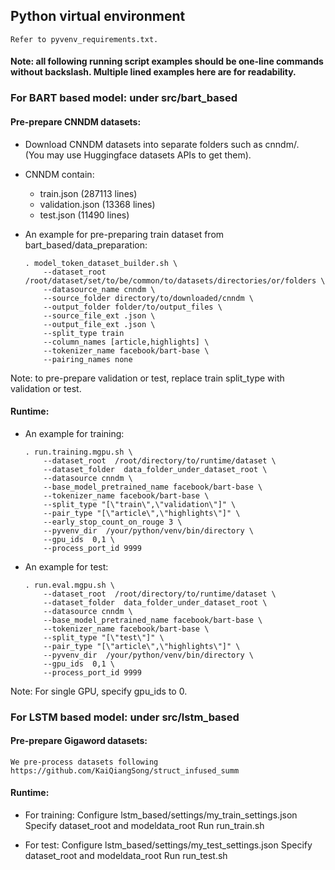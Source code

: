 ## Python virtual environment
    Refer to pyvenv_requirements.txt.


#### Note: all following running script examples should be one-line commands without backslash. Multiple lined examples here are for readability.

### For BART based model: under src/bart_based
#### Pre-prepare CNNDM datasets:
- Download CNNDM datasets into separate folders such as cnndm/.<br>
  (You may use Huggingface datasets APIs to get them).
- CNNDM contain:
    - train.json (287113 lines)
    - validation.json (13368 lines)
    - test.json (11490 lines)

- An example for pre-preparing train dataset from bart_based/data_preparation:
    ```
    . model_token_dataset_builder.sh \
        --dataset_root /root/dataset/set/to/be/common/to/datasets/directories/or/folders \
        --datasource_name cnndm \
        --source_folder directory/to/downloaded/cnndm \
        --output_folder folder/to/output_files \
        --source_file_ext .json \
        --output_file_ext .json \
        --split_type train
        --column_names [article,highlights] \
        --tokenizer_name facebook/bart-base \
        --pairing_names none
    ```
Note: to pre-prepare validation or test, replace train split_type with validation or test.

#### Runtime:
- An example for training:
    ```
    . run.training.mgpu.sh \
        --dataset_root  /root/directory/to/runtime/dataset \
        --dataset_folder  data_folder_under_dataset_root \
        --datasource cnndm \
        --base_model_pretrained_name facebook/bart-base \
        --tokenizer_name facebook/bart-base \
        --split_type "[\"train\",\"validation\"]" \
        --pair_type "[\"article\",\"highlights\"]" \
        --early_stop_count_on_rouge 3 \
        --pyvenv_dir  /your/python/venv/bin/directory \
        --gpu_ids  0,1 \
        --process_port_id 9999
    ```
- An example for test:
    ```
    . run.eval.mgpu.sh \
        --dataset_root  /root/directory/to/runtime/dataset \
        --dataset_folder  data_folder_under_dataset_root \
        --datasource cnndm \
        --base_model_pretrained_name facebook/bart-base \
        --tokenizer_name facebook/bart-base \
        --split_type "[\"test\"]" \
        --pair_type "[\"article\",\"highlights\"]" \
        --pyvenv_dir  /your/python/venv/bin/directory \
        --gpu_ids  0,1 \
        --process_port_id 9999

    ```
Note: For single GPU, specify gpu_ids to 0.


### For LSTM based model: under src/lstm_based
#### Pre-prepare Gigaword datasets:
    We pre-process datasets following https://github.com/KaiQiangSong/struct_infused_summ

#### Runtime:
- For training:
    Configure lstm_based/settings/my_train_settings.json
        Specify dataset_root and modeldata_root
    Run run_train.sh

- For test:
    Configure lstm_based/settings/my_test_settings.json
        Specify dataset_root and modeldata_root
    Run run_test.sh
